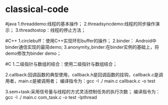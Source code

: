 # classical-code


#java
1.threaddemo:线程的基本操作；
2.threadsyncdemo:线程的同步操作演示；
3.threadtostop：线程的停止方法；

#C++
1.circlebuff：使用C++实现环形buffer的操作；
2.binder： Android中binder通信实现的最简demo;
3.anonymity_binder:在binder实例的基础上，将demo修改为binder demo；

#C
1.二级指针与数组的结合：使用二级指针与数组结合；

2.callback:回调函数的典型使用，callback.h是回调函数的挂钩，callback.c是调用者，main.c是被调用者；
编译指令为：gcc -I ./ main.c callback.c -o test

3.sem+task:采用信号量与线程的方式灵活控制任务的执行次数；
编译指令为：gcc -I ./ main.c com_task.c -o test -lpthread